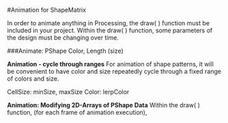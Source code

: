 #Animation for ShapeMatrix

In order to animate anything in Processing, the draw( ) function must be included in your project.  Within the draw( ) function, some parameters of the design must be changing over time.

###Animate: PShape Color, Length (size)

**Animation - cycle through ranges**
For animation of shape patterns, it will be convenient to have color and size repeatedly cycle through a fixed range of colors and size. 

CellSize:  minSize, maxSize
Color: lerpColor


**Animation: Modifying 2D-Arrays of PShape Data**
Within the draw( ) function, (for each frame of animation execution),



